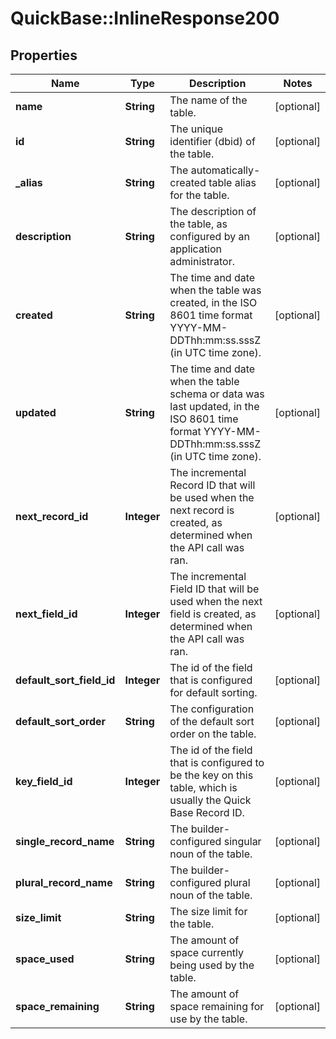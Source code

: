 # QuickBase::InlineResponse200

## Properties
Name | Type | Description | Notes
------------ | ------------- | ------------- | -------------
**name** | **String** | The name of the table. | [optional] 
**id** | **String** | The unique identifier (dbid) of the table. | [optional] 
**_alias** | **String** | The automatically-created table alias for the table. | [optional] 
**description** | **String** | The description of the table, as configured by an application administrator. | [optional] 
**created** | **String** | The time and date when the table was created, in the ISO 8601 time format YYYY-MM-DDThh:mm:ss.sssZ (in UTC time zone). | [optional] 
**updated** | **String** | The time and date when the table schema or data was last updated, in the ISO 8601 time format YYYY-MM-DDThh:mm:ss.sssZ (in UTC time zone). | [optional] 
**next_record_id** | **Integer** | The incremental Record ID that will be used when the next record is created, as determined when the API call was ran. | [optional] 
**next_field_id** | **Integer** | The incremental Field ID that will be used when the next field is created, as determined when the API call was ran. | [optional] 
**default_sort_field_id** | **Integer** | The id of the field that is configured for default sorting. | [optional] 
**default_sort_order** | **String** | The configuration of the default sort order on the table. | [optional] 
**key_field_id** | **Integer** | The id of the field that is configured to be the key on this table, which is usually the Quick Base Record ID. | [optional] 
**single_record_name** | **String** | The builder-configured singular noun of the table. | [optional] 
**plural_record_name** | **String** | The builder-configured plural noun of the table. | [optional] 
**size_limit** | **String** | The size limit for the table. | [optional] 
**space_used** | **String** | The amount of space currently being used by the table. | [optional] 
**space_remaining** | **String** | The amount of space remaining for use by the table. | [optional] 


